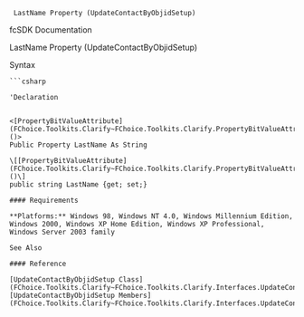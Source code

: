 ﻿     LastName Property (UpdateContactByObjidSetup)                                                   

fcSDK Documentation

LastName Property (UpdateContactByObjidSetup)

Syntax

```vbnet
```csharp

'Declaration
 

<[PropertyBitValueAttribute](FChoice.Toolkits.Clarify~FChoice.Toolkits.Clarify.PropertyBitValueAttribute.md)()>
Public Property LastName As String

\[[PropertyBitValueAttribute](FChoice.Toolkits.Clarify~FChoice.Toolkits.Clarify.PropertyBitValueAttribute.md)()\]
public string LastName {get; set;}

#### Requirements

**Platforms:** Windows 98, Windows NT 4.0, Windows Millennium Edition, Windows 2000, Windows XP Home Edition, Windows XP Professional, Windows Server 2003 family

See Also

#### Reference

[UpdateContactByObjidSetup Class](FChoice.Toolkits.Clarify~FChoice.Toolkits.Clarify.Interfaces.UpdateContactByObjidSetup.md)  
[UpdateContactByObjidSetup Members](FChoice.Toolkits.Clarify~FChoice.Toolkits.Clarify.Interfaces.UpdateContactByObjidSetup_members.md)